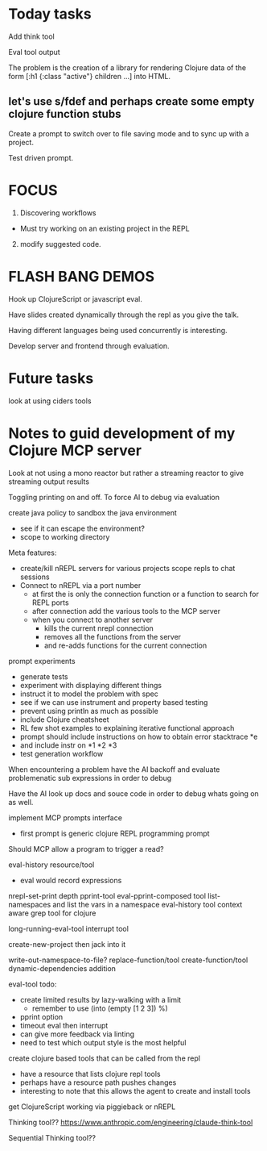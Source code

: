 # Today tasks

Add think tool

Eval tool output

The problem is the creation of a library for rendering Clojure data of the form [:h1 {:class "active"} children ...] into HTML.

let's use s/fdef and perhaps create some empty clojure function stubs
-----

Create a prompt to switch over to file saving mode and to sync up with a project.

Test driven prompt.

# FOCUS

1. Discovering workflows
  * Must try working on an existing project in the REPL
2. modify suggested code.







# FLASH BANG DEMOS

Hook up ClojureScript or javascript eval.

Have slides created dynamically through the repl as you give the talk.

Having different languages being used concurrently is interesting.

Develop server and frontend through evaluation.




# Future tasks

look at using ciders tools


# Notes to guid development of my Clojure MCP server

Look at not using a mono reactor but rather a streaming reactor to give streaming output results

Toggling printing on and off. To force AI to debug via evaluation

create java policy to sandbox the java environment
  - see if it can escape the environment?
  - scope to working directory
  
Meta features:
 - create/kill nREPL servers for various projects scope repls to chat sessions
 - Connect to nREPL via a port number 
   * at first the is only the connection function or a function to search for 
     REPL ports
   * after connection add the various tools to the MCP server
   * when you connect to another server 
     - kills the current nrepl connection
	 - removes all the functions from the server
	 - and re-adds functions for the current connection
  
  
prompt experiments
 - generate tests
 - experiment with displaying different things
 - instruct it to model the problem with spec
 - see if we can use instrument and property based testing
 - prevent using println as much as possible
 - include Clojure cheatsheet
 - RL few shot examples to explaining iterative functional approach
 - prompt should include instructions on how to obtain error stacktrace *e
 - and include instr on *1 *2 *3
 - test generation workflow


When encountering a problem have the AI backoff and evaluate problemenatic sub expressions in order to debug

Have the AI look up docs and souce code in order to debug whats going on as well.

implement MCP prompts interface
- first prompt is generic clojure REPL programming prompt

Should MCP allow a program to trigger a read?

eval-history resource/tool
- eval would record expressions

nrepl-set-print depth
pprint-tool
eval-pprint-composed tool
list-namespaces and list the vars in a namespace
eval-history tool
context aware grep tool for clojure

long-running-eval-tool
interrupt tool







create-new-project then jack into it


write-out-namespace-to-file?
replace-function/tool
create-function/tool 
dynamic-dependencies addition



eval-tool todo:
  * create limited results by lazy-walking with a limit 
    - remember to use (into (empty [1 2 3]) %)
  * pprint option	
  * timeout eval then interrupt
  * can give more feedback via linting
  * need to test which output style is the most helpful
  
  

create clojure based tools that can be called from the repl
 - have a resource that lists clojure repl tools
 - perhaps have a resource path pushes changes
 - interesting to note that this allows the agent to create and install tools

get ClojureScript working via piggieback or nREPL
 
Thinking tool??  https://www.anthropic.com/engineering/claude-think-tool

Sequential Thinking tool?? 



 
 
